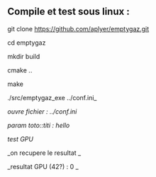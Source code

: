
## Compile et test sous linux : 

git clone https://github.com/aplyer/emptygaz.git

cd emptygaz

mkdir build

cmake ..

make 

./src/emptygaz_exe ../conf.ini_

_ouvre fichier : ../conf.ini_

_param toto::titi : hello_

_test GPU_

_on recupere le resultat _

_resultat GPU (42?) : 0 _


